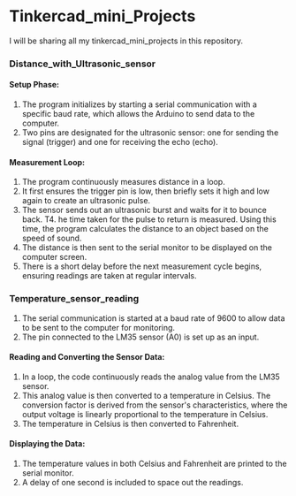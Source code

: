 # Tinkercad_mini_Projects
I will be sharing all my tinkercad_mini_projects in this repository.

### Distance_with_Ultrasonic_sensor

#### Setup Phase:

1. The program initializes by starting a serial communication with a specific baud rate, which allows the Arduino to send data to the computer.
2. Two pins are designated for the ultrasonic sensor: one for sending the signal (trigger) and one for receiving the echo (echo).

#### Measurement Loop:

1. The program continuously measures distance in a loop.
2. It first ensures the trigger pin is low, then briefly sets it high and low again to create an ultrasonic pulse.
3. The sensor sends out an ultrasonic burst and waits for it to bounce back.
T4. he time taken for the pulse to return is measured.
Using this time, the program calculates the distance to an object based on the speed of sound.
5. The distance is then sent to the serial monitor to be displayed on the computer screen.
6. There is a short delay before the next measurement cycle begins, ensuring readings are taken at regular intervals.

### Temperature_sensor_reading

1. The serial communication is started at a baud rate of 9600 to allow data to be sent to the computer for monitoring.
2. The pin connected to the LM35 sensor (A0) is set up as an input.

#### Reading and Converting the Sensor Data:

1. In a loop, the code continuously reads the analog value from the LM35 sensor.
2. This analog value is then converted to a temperature in Celsius. The conversion factor is derived from the sensor's characteristics, where the output voltage is linearly proportional to the temperature in Celsius.
3. The temperature in Celsius is then converted to Fahrenheit.

#### Displaying the Data:

1. The temperature values in both Celsius and Fahrenheit are printed to the serial monitor.
2. A delay of one second is included to space out the readings.
